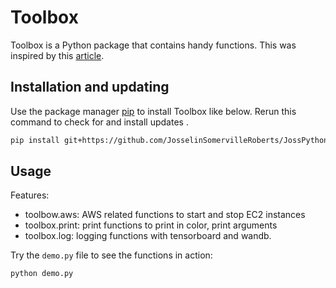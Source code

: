 # Toolbox

Toolbox is a Python package that contains handy functions. 
This was inspired by this [article](https://mikehuls.medium.com/create-your-custom-python-package-that-you-can-pip-install-from-your-git-repository-f90465867893).

## Installation and updating
Use the package manager [pip](https://pip.pypa.io/en/stable/) to install Toolbox like below. 
Rerun this command to check for and install  updates .
```bash
pip install git+https://github.com/JosselinSomervilleRoberts/JossPythonToolbox.git
```

## Usage
Features:
* toolbow.aws: AWS related functions to start and stop EC2 instances
* toolbox.print: print functions to print in color, print arguments
* toolbox.log: logging functions with tensorboard and wandb.

Try the `demo.py` file to see the functions in action:
```bash
python demo.py
```
